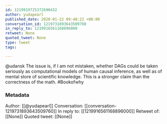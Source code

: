 ```yaml
---
id: 1219919725372690432
author: yudapearl
published_date: 2020-01-22 09:48:22 +00:00
conversation_id: 1219731893643509760
in_reply_to: 1219916561168896000
retweet: None
quoted_tweet: None
type: tweet
tags:

---
```


@udansk The issue is, if I am not mistaken, whether DAGs could be taken seriously as computational models of human causal inference, as well as of mental store of scientific knowledge. This is a stronger claim than the correctness of the math. #Bookofwhy

### Metadata

Author: [[@yudapearl]]
Conversation: [[conversation-1219731893643509760]]
In reply to: [[1219916561168896000]]
Retweet of: [[None]]
Quoted tweet: [[None]]
